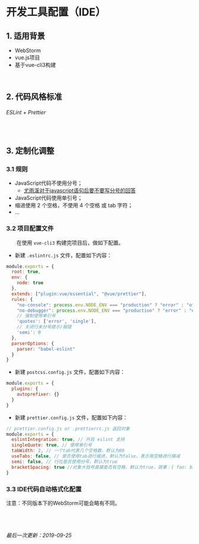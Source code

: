# 开发工具配置（IDE）

## 1. 适用背景
* WebStorm
* vue.js项目
* 基于vue-cli3构建

<br/>

## 2. 代码风格标准
###### ESLint + Prettier

<br/>

## 3. 定制化调整
### 3.1 规则
* JavaScript代码不使用分号；
  * [尤雨溪对于javascript语句后要不要写分号的回答](https://www.zhihu.com/question/20298345/answer/49551142)
* JavaScript代码使用单引号；
* 缩进使用 2 个空格，不使用 4 个空格 或 tab 字符；
* ...

### 3.2 项目配置文件
　　在使用 `vue-cli3` 构建完项目后，做如下配置。
* 新建 `.eslintrc.js` 文件，配置如下内容：
```javascript
module.exports = {
  root: true,
  env: {
    node: true
  },
  extends: ["plugin:vue/essential", "@vue/prettier"],
  rules: {
    "no-console": process.env.NODE_ENV === "production" ? "error" : "off",
    "no-debugger": process.env.NODE_ENV === "production" ? "error" : "off",
    // 强制使用单引号
    'quotes': ['error', 'single'],
    // 关闭行末分号提示/报错
    'semi': 0
  },
  parserOptions: {
    parser: "babel-eslint"
  }
}
```

* 新建 `postcss.config.js` 文件，配置如下内容：
```javascript
module.exports = {
  plugins: {
    autoprefixer: {}
  }
}
```

* 新建 `prettier.config.js` 文件，配置如下内容：
```javascript
// prettier.config.js or .prettierrc.js 返回对象
module.exports = {
  eslintIntegration: true, // 开启 eslint 支持
  singleQuote: true, // 使用单引号
  tabWidth: 2, // 一个tab代表几个空格数，默认为80
  useTabs: false, // 是否使用tab进行缩进，默认为false，表示用空格进行缩减
  semi: false, // 行位是否使用分号，默认为true
  bracketSpacing: true //对象大括号直接是否有空格，默认为true，效果：{ foo: bar }
}
```

### 3.3 IDE代码自动格式化配置
注意：不同版本下的WebStorm可能会略有不同。

<br/>
<br/>

###### 最后一次更新：2019-09-25
